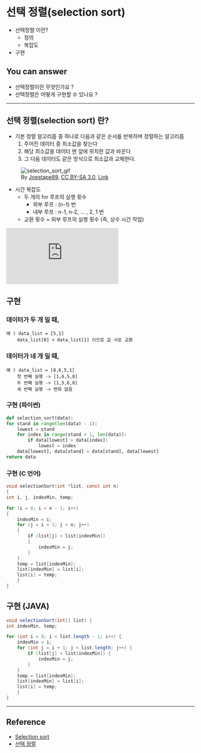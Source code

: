 # 선택 정렬(selection sort)
<!--Table of Contents-->
- 선택정렬 이란?
  - 정의
  - 복잡도  
- 구현



<!-- 어떤 질문을 대답할 수 있어야 하는지-->
## You can answer
- 선택정렬이란 무엇인가요 ? 
- 선택정렬은 어떻게 구현할 수 있나요 ? 

<!--Contents-->

---
## 선택 정렬(selection sort) 란?
* 기본 정렬 알고리즘 중 하나로 다음과 같은 순서를 반복하며 정렬하는 알고리즘
    1) 주어진 데이터 중 최소값을 찾는다
    2) 해당 최소값을 데이터 맨 앞에 위치한 값과 바꾼다
    3) 그 다음 데이터도 같은 방식으로 최소값과 교체한다.

&nbsp;&nbsp;&nbsp;&nbsp;&nbsp;&nbsp;&nbsp;&nbsp;&nbsp;
![selection_sort_gif](https://upload.wikimedia.org/wikipedia/commons/9/94/Selection-Sort-Animation.gif)  
&nbsp;&nbsp;&nbsp;&nbsp;&nbsp;&nbsp;&nbsp;&nbsp;&nbsp;
By <a href="https://en.wikipedia.org/wiki/User:Joestape89" class="extiw" title="en:User:Joestape89">Joestape89</a>, <a href="http://creativecommons.org/licenses/by-sa/3.0/" title="Creative Commons Attribution-Share Alike 3.0">CC BY-SA 3.0</a>, <a href="https://commons.wikimedia.org/w/index.php?curid=3330231">Link</a>

* 시간 복잡도  
  + 두 개의 for 루프의 실행 횟수 
    + 외부 루프 :  (n-1) 번
    + 내부 루프 : n-1, n-2, ... , 2, 1 번
  + 교환 횟수 = 외부 루프의 실행 횟수 (즉, 상수 시간 작업)  
  
 ![수식](https://latex.codecogs.com/gif.latex?%7B%5Cdisplaystyle%20C_%7Bmin%7D%3DC_%7Bave%7D%3DC_%7Bmax%7D%3D%5Csum%20_%7Bi%3D1%7D%5E%7BN-1%7D%7BN-i%7D%3D%7B%5Cfrac%20%7BN%28N-1%29%7D%7B2%7D%7D%3DO%28n%5E%7B2%7D%29%7D)

## 구현
### 데이터가 두 개 일 때,
    예 ) data_list = [5,1]
        data_list[0] > data_list[1] 이므로 값 서로 교환 

### 데이터가 네 개 일 때,
    예 ) data_list = [8,6,5,1]
        첫 번째 실행 -> [1,6,5,8]
        두 번째 실행 -> [1,5,6,8]
        세 번째 실행 -> 변화 없음
### 구현 (파이썬)
```python
def selection_sort(data):
for stand in range(len(data) - 1):
    lowest = stand
    for index in range(stand + 1, len(data)):
        if data[lowest] > data[index]:
            lowest = index
    data[lowest], data[stand] = data[stand], data[lowest]
return data
```
### 구현 (C 언어)
```c
void selectionSort(int *list, const int n)
{
int i, j, indexMin, temp;

for (i = 0; i < n - 1; i++)
{
    indexMin = i;
    for (j = i + 1; j < n; j++)
    {
        if (list[j] < list[indexMin])
        {
            indexMin = j;
        }
    }
    temp = list[indexMin];
    list[indexMin] = list[i];
    list[i] = temp;
    }
} 
```
## 구현 (JAVA)
```java
void selectionSort(int[] list) {
int indexMin, temp;

for (int i = 0; i < list.length - 1; i++) {
    indexMin = i;
    for (int j = i + 1; j < list.length; j++) {
        if (list[j] < list[indexMin]) {
            indexMin = j;
        }
    }
    temp = list[indexMin];
    list[indexMin] = list[i];
    list[i] = temp;
    }
}
```
---
## Reference
- [Selection sort](https://en.wikipedia.org/wiki/Selection_sort)
- [선택 정렬](https://ko.wikipedia.org/wiki/%EC%84%A0%ED%83%9D_%EC%A0%95%EB%A0%AC)
